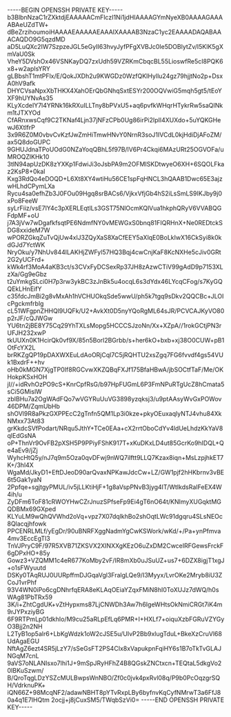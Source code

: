 -----BEGIN OPENSSH PRIVATE KEY-----
b3BlbnNzaC1rZXktdjEAAAAACmFlczI1Ni1jdHIAAAAGYmNyeXB0AAAAGAAAABAeUZdTW+
dBeZrzihoumoiHAAAAEAAAAAEAAAIXAAAAB3NzaC1yc2EAAAADAQABAAACAQDO9G5qzdMD
aD5LuQXc2IW7SzpzeJGL5eGyII63hvyJyfPFgXVBJc0Ie5DOBlytZv/I5KlK5gXmVaU0Sk
VheY5DVshOx46VSNKayDQ7zxUdh59VZRKmCbqcBL55LioswfRe5cI8PQK6x8+w2apIsYRY
gLBbshT1mtPFlx/E/QokJXDh2u9KWGDz0WzfQKIHyllu24gz79hjjtNo2p+DsxA0hV9afk
DHYCVsaNpxXbTHKX4XahOErQbGNhqSxtESYr200OQVwiG5mqh5gt5/tEoYXF9hUYNvAs35
KLyXcdeIY7l4YRNk16kRXuILLTny8bPVxU5+aq6pvfkWHqrHTykrRw5saQINkm1tJTXYOd
CfARnxwsCqf9C2TKNaf4Ljn37jNFzCPb0Ug86irPi2IpIl4XUXdo+5uYQKGHewJ6XtlfrP
3x9R6Z0M0vbvCvKzfJwZmHiTmwHNvY0NrnR3soJ1IVCdL0kjHdiDjAFoZM/ax5Q8doGUPC
9GHUJdnaTPoUOdG0NZaYoqQBhL5f97B/lV6Pr4Ckqi6MAzURt25OGVOFa/uMROQZlKHk10
3tlN94apUzDK8zYXKp1FdwiJi3oJsbPA9m2OFMISKDtwyeO6XH+6SQOLFkaz2KsP8+0kaI
Kxg3RdQo4eDOQD+L6Xt8XY4wtiHu56CE1spFqHNCL3hQAAB1Dwc65E3ajzwHLhdCPymLXa
Rycu4sa0efhZb3J0FOu09Hgq8srBACs6/VjkxVfjGb4hS2iLsSmLS9IKJby9j0xPo8FeeW
syLrFiiz/vsE7lY4c3pXERLEqtlLs3GST75NlOcmKQlVua1hkphQRyV6VVABQGFdpMF+oU
j7A3jVw7wDgafkfsqtPE6NdmfNY0vMEWGxS0bnq81FIQRHnX+Ne0REDtckSDG8xxideM7W
wPORZGkqZuTvQjUw4xlJ3ZQyXaS8XaCfEEY5aXlqE0BoLkIwX16CkSyi8k0kdGJd7YctWK
NryOku/y7NhUv844lLAKHjZWFyl57HQ3Bqj4cwCnjKaF8KcNXHe5cJiv0GRt2G2yUCFrd+
kWk4rf3MoA4aKB3ct/s3CVxFyDCSexRp37JH8zAzwCTiV99gAdD9p7153XLzXa/Gg9eGbz
t2uYmkgSLci0H7p3rw3ykBC3zJnBk5u4ocqL6s3dYdx46LYcqCFog/s7KyGQQEkLHnEifY
c35fdcJmBi2g8vMxAh1hVCHUOkqSde5wwU/ph5k7tgq9sDkv2QQCBc+JLOIcPgckmfrblg
cL51WFgpnZHHQl9UQFk/U2+AvkXt0D5nyYQoRgML64sJR/PCVCAJKyVO80p2rJF/cQJWGw
YU6tn2jBE8Y75Cq29YhTXLsMopg5HCCCSJzoNn/Xx+XZpA//1rokGCtjPN3rUFJH232xwP
tkUUXn0K1HcirQk0vf9X/85n5Borl2BGrbb/s+her6kO+bxb+xj38O0CUW+pB1OtFcYX2L
brRKZgQP19pDAXWXEuLdAoORjCql7C5jRQHTU2xsZgq7FG6fvvdf4gs54VUk1BxdrF++hv
oHb0kMGN7XjgTP0If8RGCvwXKZQBqFXJf175BfaHBwA/jbSOCtfTaF/Me/OKHokpKSxHOH
jI//+idRvhOzPO9cS+KnrCpfRsG/b97HpFUGmL6P3FmNPuRTgUcZ8hCmata5sCi5GMislW
zbIBHu7a2OgWAdFQo7wVGYRuUuVG3898yzqksj3/u9ptAAsyWvGxPOWov46DPM/ZqmUbHb
shOVl9R8aPkzGXPPEcC2gTnfn5QM1Lp3i0kze+pkyOEuxaqlyNTJ4vhu84XkNMxx73At83
grKkdcSVfPodart/NRqu5JthY+TCe0EAa+cX2rrtOboCdYv4ldUeLhdzKkYaV8qlEdGsNA
oP+ThnVr9OvFB2pXSH5P9PPiyFShK917T+xKuDKxLD4ut85GcrKo9hIDQL+Qe4aEv9/jZj
WyhcHtQ5y/nJ7q9m5Oza0qvDFwj9nWQ7iIftt9LLQ7Kzax8iqn+MsLzpjhkET7K+/3hl4X
WgaMd/JkyD1+EftDJeoD90arQvaxNPKawJdcCw+LZ/GW1pjf2hHKbrnv3vBE6t5Gak1yaN
2Ppfqe+sgjtgyPMUL/iv5jLLKtiHjF+1g8aVspPNvB3jyg4IT/WtIkdsRaIFeEX4W4ih/u
ZyDFm6ToF81cRWOYHwCZrJnuzSPfseFp9Ei4gT6nO64t/KNImyXUGqktMGQDBMx69GXped
KLYuLM9wQhQVWhd2oVq+vpz7X07dqlkhBo2shOqtLWc91dgqru4SLsNEOc8Qlacqjhfowk
PPCENRLMLf/yEgDr/90uBNRFXggNadmYgCwKSWork/wKd/+/Pa+ynPfmva4mv3EccEgTl3
TnVJPryC9F/97R5XVB71ZKSVX2XINXXgKEzO6uZxDM2CwceIRFGewsFrckF6gDPxHO+85y
Gowz3+VZQMM1c4eR677KoMby2vF/IR8mXb0uJSuUZ+us7+6DZX8igjT1xgJ+o1sFWyuutd
DSKy0TAqRUJ0UURpffmDJGqaVgl3FralgLQe9/I3Myyx/LvrOKe2Mryb8iU3ZCoJ1vrPhf
93V4WN0iPo6cgDNhrfqERA8eKLAqOEiaYZqxFMiN8hI0ToXUJz7dWQ/h0sWAg81PbTRx59
3K/i+ZhtCgdUK+vZtHypxms87LjCNWDh3Aw7h6IgeWHtsOkNmiCRGt7iK4m9rJYPxziyBG
6F9RTPmLp01dkhIo/M9cu25aRLpEfLq6PMR+I+HXLf7+oiquXzbFGRuVZYGyO3Bjj2n2NH
L2TyB1op5alr6+LbKgWdzk1oW2cJSE5u/UIvP2Bb9xlugTduL+BkeXzCruVl68UdAgaEGU
NftAgZ6ezt4SR5jLzY7/sSeGsFT2PS4CIx8xVapukpnFqiHY6s1B7oTkTvGLAJNGqM7cnL
9aVS7oNLANIsxo7lhi1J+9mSpJRyHFhZ4B8QGskZNCtxcn+TEQtaL5dkgVo20IBKuSzwm/
B/QroTqgLDzYSZcMULBwpsWnNBO/Zf0c0jvk4pxRvl08q/P9b0PcOqzgrSQH/VdrknuPK+
iQN66Z+98McqNF2/adawNBHT8pYTvRxpLBy6byfnvKqCyfNMrwT3a6FfJ80a4q1E7IHQtm
2ocjj+j8jCuxSM5/TWqbSzVi0=
-----END OPENSSH PRIVATE KEY-----
